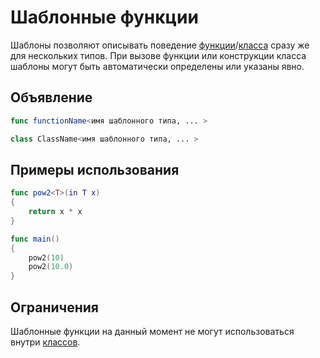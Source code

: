 # Шаблонные функции

Шаблоны позволяют описывать поведение [функции](function.md)/[класса](class.md) сразу же для нескольких типов.
При вызове функции или конструкции класса шаблоны могут быть автоматически определены или указаны явно.

## Объявление

```Swift
func functionName<имя шаблонного типа, ... >
```

```Swift
class ClassName<имя шаблонного типа, ... >
```

## Примеры использования

```Swift
func pow2<T>(in T x)
{
    return x * x
}

func main()
{
    pow2(10)
    pow2(10.0)
}
```

## Ограничения
Шаблонные функции на данный момент не могут использоваться внутри [классов](class.md).
